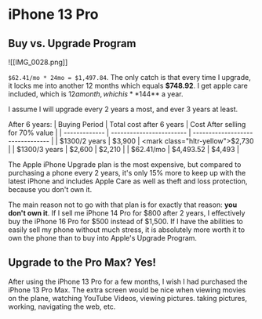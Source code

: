 # iPhone 13 Pro

## Buy vs. Upgrade Program

![[IMG_0028.png]]

`$62.41/mo * 24mo = $1,497.84`. The only catch is that every time I upgrade, it locks me into another 12 months which equals **$748.92**. I get apple care included, which is $12 a month, which is **$144** a year.

I assume I will upgrade every 2 years a most, and ever 3 years at least.

After 6 years:
| Buying Period | Total cost after 6 years | Cost After selling for 70% value |
| ------------- | ------------------------ | -------------------------------- |
| $1300/2 years | $3,900                   | <mark class="hltr-yellow">$2,730</mark>                          |
| $1300/3 years | $2,600                   | $2,210                           |
| $62.41/mo     | $4,493.52                | $4,493                           |

The Apple iPhone Upgrade plan is the most expensive, but compared to purchasing a phone every 2 years, it's only 15% more to keep up with the latest iPhone and includes Apple Care as well as theft and loss protection, because you don't own it.

The main reason not to go with that plan is for exactly that reason: **you don't own it**. If I sell me iPhone 14 Pro for $800 after 2 years, I effectively buy the iPhone 16 Pro for $500 instead of $1,500. If I have the abilities to easily sell my phone without much stress, it is absolutely more worth it to own the phone than to buy into Apple's Upgrade Program.

## Upgrade to the Pro Max? Yes!

After using the iPhone 13 Pro for a few months, I wish I had purchased the iPhone 13 Pro Max. The extra screen would be nice when viewing movies on the plane, watching YouTube Videos, viewing pictures. taking pictures, working, navigating the web, etc.